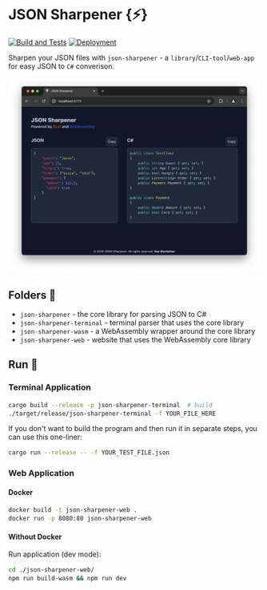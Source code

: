 # JSON Sharpener {⚡️}

[![Build and Tests](https://github.com/larsjuvik/json-sharpener/actions/workflows/CI.yml/badge.svg)](https://github.com/larsjuvik/json-sharpener/actions/workflows/CI.yml)
[![Deployment](https://github.com/larsjuvik/json-sharpener/actions/workflows/CD.yml/badge.svg)](https://github.com/larsjuvik/json-sharpener/actions/workflows/CD.yml)

Sharpen your JSON files with `json-sharpener` - a `library`/`CLI-tool`/`web-app` for easy JSON to `C#` converison.

![Screenshot of the web application](./res/screenshot-web-app.png)

## Folders :file_folder:

- `json-sharpener` - the core library for parsing JSON to C#
- `json-sharpener-terminal` - terminal parser that uses the core library
- `json-sharpener-wasm` - a WebAssembly wrapper around the core library
- `json-sharpener-web` - website that uses the WebAssembly core library

## Run :rocket:

### Terminal Application

```bash
cargo build --release -p json-sharpener-terminal  # build
./target/release/json-sharpener-terminal -f YOUR_FILE_HERE
```

If you don't want to build the program and then run it in separate steps,
you can use this one-liner:

```bash
cargo run --release -- -f YOUR_TEST_FILE.json
```

### Web Application

#### Docker

```bash
docker build -t json-sharpener-web .
docker run -p 8080:80 json-sharpener-web
```

#### Without Docker

Run application (dev mode):

```bash
cd ./json-sharpener-web/
npm run build-wasm && npm run dev
```
